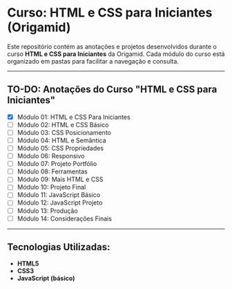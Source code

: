 # Curso: HTML e CSS para Iniciantes (Origamid)

Este repositório contém as anotações e projetos desenvolvidos durante o curso **HTML e CSS para Iniciantes** da Origamid. Cada módulo do curso está organizado em pastas para facilitar a navegação e consulta.

---

## TO-DO:  Anotações do Curso "HTML e CSS para Iniciantes"

- [X] Módulo 01: HTML e CSS Para Iniciantes
- [ ] Módulo 02: HTML e CSS Básico
- [ ] Módulo 03: CSS Posicionamento
- [ ] Módulo 04: HTML e Semântica
- [ ] Módulo 05: CSS Propriedades
- [ ] Módulo 06: Responsivo
- [ ] Módulo 07: Projeto Portfólio
- [ ] Módulo 08: Ferramentas
- [ ] Módulo 09: Mais HTML e CSS
- [ ] Módulo 10: Projeto Final
- [ ] Módulo 11: JavaScript Básico
- [ ] Módulo 12: JavaScript Projeto
- [ ] Módulo 13: Produção
- [ ] Módulo 14: Considerações Finais

---

## Tecnologias Utilizadas:

- **HTML5**
- **CSS3**
- **JavaScript (básico)**
